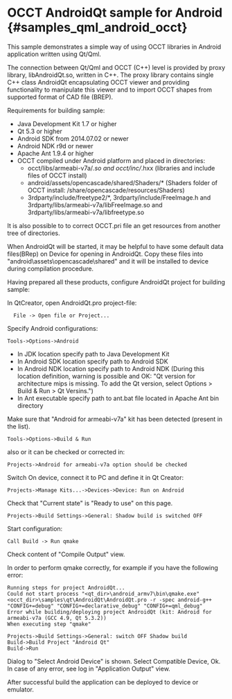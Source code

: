 OCCT AndroidQt sample for Android {#samples_qml_android_occt}
================== 

This sample demonstrates a simple way of using OCCT libraries in Android application written using Qt/Qml.

The connection between Qt/Qml and OCCT (C++) level is provided by proxy library, libAndroidQt.so, written in C++.
The proxy library contains single C++ class AndroidQt encapsulating OCCT viewer and providing functionality to manipulate this viewer
and to import OCCT shapes from supported format of CAD file (BREP).

Requirements for building sample:
* Java Development Kit 1.7 or higher
* Qt 5.3 or higher
* Android SDK  from 2014.07.02 or newer
* Android NDK r9d or newer
* Apache Ant 1.9.4 or higher
* OCCT compiled under Android platform and placed in directories:
  * occt/libs/armeabi-v7a/*.so and occt/inc/*.hxx (libraries and include files of OCCT install)
  * android/assets/opencascade/shared/Shaders/* (Shaders folder of OCCT install: /share/opencascade/resources/Shaders)
  * 3rdparty/include/freetype2/*, 3rdparty/include/FreeImage.h and 3rdparty/libs/armeabi-v7a/libFreeImage.so and 3rdparty/libs/armeabi-v7a/libfreetype.so

It is also possible to to correct OCCT.pri file an get resources from another tree of directories.

When AndroidQt will be started, it may be helpful to have some default data files(BRep) on Device for opening in AndroidQt.
Copy these files into "android\assets\opencascade\shared" and it will be installed to device during compilation procedure.

Having prepared all these products, configure AndroidQt project for building sample:

In QtCreator, open AndroidQt.pro project-file:
~~~~
  File -> Open file or Project... 
~~~~

Specify Android configurations:
~~~~
Tools->Options->Android
~~~~ 
* In JDK location specify path to Java Development Kit
* In Android SDK location specify path to Android SDK
* In Android NDK location specify path to Android NDK
(During this location definition, warning is possible and OK:
 "Qt version for architecture mips is missing. To add the Qt version, select Options > Build & Run > Qt Versins.")
* In Ant executable specify path to ant.bat file located in Apache Ant bin directory

Make sure that "Android for armeabi-v7a" kit has been detected (present in the list).
~~~~
Tools->Options->Build & Run
~~~~ 

also or it can be checked or corrected in:
~~~~
Projects->Android for armeabi-v7a option should be checked
~~~~ 

Switch On device, connect it to PC and define it in Qt Creator:
~~~~
Projects->Manage Kits...->Devices->Device: Run on Android
~~~~                                                     
Check that "Current state" is "Ready to use" on this page.

~~~~
Projects->Build Settings->General: Shadow build is switched OFF
~~~~

Start configuration:

~~~~
Call Build -> Run qmake
~~~~
Check content of "Compile Output" view.

In order to perform qmake correctly, for example if you have the following error:
~~~~
Running steps for project AndroidQt...
Could not start process "<qt_dir>\android_armv7\bin\qmake.exe" <occt_dir>\samples\qt\AndroidQt\AndroidQt.pro -r -spec android-g++ "CONFIG+=debug" "CONFIG+=declarative_debug" "CONFIG+=qml_debug"
Error while building/deploying project AndroidQt (kit: Android for armeabi-v7a (GCC 4.9, Qt 5.3.2))
When executing step "qmake"
~~~~

~~~~
Projects->Build Settings->General: switch OFF Shadow build
Build->Build Project "Android Qt"
Build->Run
~~~~

Dialog to "Select Android Device" is shown. Select Compatible Device, Ok.
In case of any error, see log in "Application Output" view.

After successful build the application can be deployed to device or emulator.
